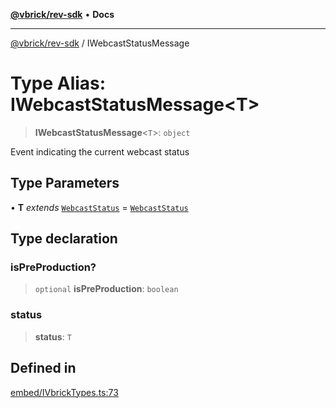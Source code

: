 [**@vbrick/rev-sdk**](../README.md) • **Docs**

***

[@vbrick/rev-sdk](../README.md) / IWebcastStatusMessage

# Type Alias: IWebcastStatusMessage\<T\>

> **IWebcastStatusMessage**\<`T`\>: `object`

Event indicating the current webcast status

## Type Parameters

• **T** *extends* [`WebcastStatus`](../enumerations/WebcastStatus.md) = [`WebcastStatus`](../enumerations/WebcastStatus.md)

## Type declaration

### isPreProduction?

> `optional` **isPreProduction**: `boolean`

### status

> **status**: `T`

## Defined in

[embed/IVbrickTypes.ts:73](https://github.com/vbrick/rev-sdk-js/blob/main/src/embed/IVbrickTypes.ts#L73)
